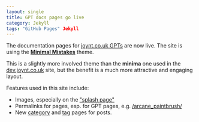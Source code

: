 ```yaml
---
layout: single
title: GPT docs pages go live
category: Jekyll
tags: "GitHub Pages" Jekyll
---
```


The documentation pages for [joynt.co.uk GPTs](https://gpt.joynt.co.uk) are now
live. The site is using the [**Minimal Mistakes**](https://mmistakes.github.io/minimal-mistakes/)
theme.

This is a slightly more involved theme than the **minima** one used in the
[dev.joynt.co.uk](https://dev.joynt.co.uk) site, but the benefit is a much more
attractive and engaging layout.

Features used in this site include:

* Images, especially on the ["splash page"](https://gpt.joynt.co.uk/)
* Permalinks for pages, esp. for GPT pages,
e.g. [/arcane_paintbrush/](https://gpt.joynt.co.uk/arcane_paintbrush)
* New [category](./category/) and [tag](./tag/) pages for posts.
